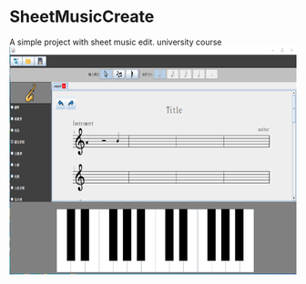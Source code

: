 # SheetMusicCreate

A simple project with sheet music edit.
university course 
<img src="src/icon/program.PNG" width="700" height="400" alt="0"/>
